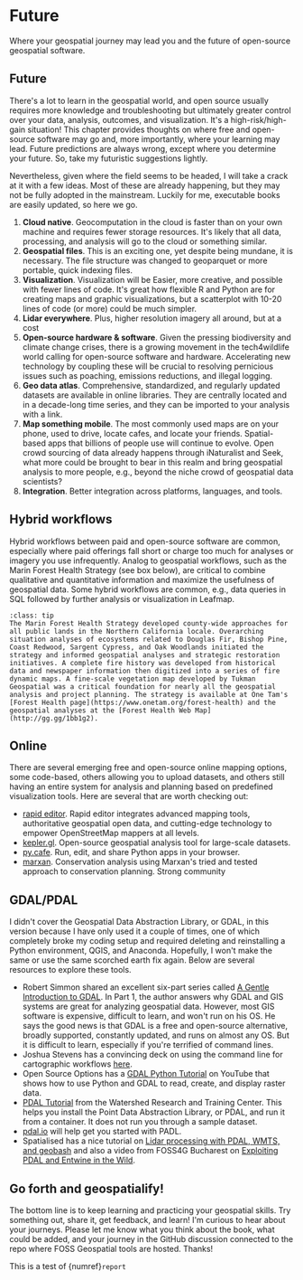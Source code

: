 # Future
Where your geospatial journey may lead you and the future of open-source geospatial software.


## Future
There's a lot to learn in the geospatial world, and open source usually requires more knowledge and troubleshooting but ultimately greater control over your data, analysis, outcomes, and visualization. It's a high-risk/high-gain situation! This chapter provides thoughts on where free and open-source software may go and, more importantly, where your learning may lead. Future predictions are always wrong, except where you determine your future. So, take my futuristic suggestions lightly.

Nevertheless, given where the field seems to be headed, I will take a crack at it with a few ideas. Most of these are already happening, but they may not be fully adopted in the mainstream. Luckily for me, executable books are easily updated, so here we go.

1. **Cloud native**. Geocomputation in the cloud is faster than on your own machine and requires fewer storage resources. It's likely that all data, processing, and analysis will go to the cloud or something similar.
2. **Geospatial files**. This is an exciting one, yet despite being mundane, it is necessary. The file structure was changed to geoparquet or more portable, quick indexing files.
3. **Visualization**. Visualization will be Easier, more creative, and possible with fewer lines of code. It's great how flexible R and Python are for creating maps and graphic visualizations, but a scatterplot with 10-20 lines of code (or more) could be much simpler.
4. **Lidar everywhere**. Plus, higher resolution imagery all around, but at a cost
5. **Open-source hardware & software**. Given the pressing biodiversity and climate change crises, there is a growing movement in the tech4wildlife world calling for open-source software and hardware. Accelerating new technology by coupling these will be crucial to resolving pernicious issues such as poaching, emissions reductions, and illegal logging.
6. **Geo data atlas**. Comprehensive, standardized, and regularly updated datasets are available in online libraries. They are centrally located and in a decade-long time series, and they can be imported to your analysis with a link.
7. **Map something mobile**. The most commonly used maps are on your phone, used to drive, locate cafes, and locate your friends. Spatial-based apps that billions of people use will continue to evolve. Open crowd sourcing of data already happens through iNaturalist and Seek, what more could be brought to bear in this realm and bring geospatial analysis to more people, e.g., beyond the niche crowd of geospatial data scientists?
8. **Integration**. Better integration across platforms, languages, and tools.

## Hybrid workflows
Hybrid workflows between paid and open-source software are common, especially where paid offerings fall short or charge too much for analyses or imagery you use infrequently. Analog to geospatial workflows, such as the Marin Forest Health Strategy (see box below), are critical to combine qualitative and quantitative information and maximize the usefulness of geospatial data. Some hybrid workflows are common, e.g., data queries in SQL followed by further analysis or visualization in Leafmap.

```{admonition} Marin Forest Health Strategy
:class: tip
The Marin Forest Health Strategy developed county-wide approaches for all public lands in the Northern California locale. Overarching situation analyses of ecosystems related to Douglas Fir, Bishop Pine, Coast Redwood, Sargent Cypress, and Oak Woodlands initiated the strategy and informed geospatial analyses and strategic restoration initiatives. A complete fire history was developed from historical data and newspaper information then digitized into a series of fire dynamic maps. A fine-scale vegetation map developed by Tukman Geospatial was a critical foundation for nearly all the geospatial analysis and project planning. The strategy is available at One Tam's [Forest Health page](https://www.onetam.org/forest-health) and the geospatial analyses at the [Forest Health Web Map](http://gg.gg/1bb1g2). 
```

## Online
There are several emerging free and open-source online mapping options, some code-based, others allowing you to upload datasets, and others still having an entire system for analysis and planning based on predefined visualization tools. Here are several that are worth checking out:

- [rapid editor](https://rapideditor.org/edit). Rapid editor integrates advanced mapping tools, authoritative geospatial open data, and cutting-edge technology to empower OpenStreetMap mappers at all levels.
- [kepler.gl](https://kepler.gl/). Open-source geospatial analysis tool for large-scale datasets.
- [py.cafe](https://py.cafe/). Run, edit, and share Python apps in your browser.
- [marxan](https://marxansolutions.org). Conservation analysis using Marxan's tried and tested approach to conservation planning. Strong community

## GDAL/PDAL
I didn't cover the Geospatial Data Abstraction Library, or GDAL, in this version because I have only used it a couple of times, one of which completely broke my coding setup and required deleting and reinstalling a Python environment, QGIS, and Anaconda. Hopefully, I won't make the same or use the same scorched earth fix again. Below are several resources to explore these tools.

- Robert Simmon shared an excellent six-part series called [A Gentle Introduction to GDAL](https://medium.com/planet-stories/a-gentle-introduction-to-gdal-part-1-a3253eb96082). In Part 1, the author answers why GDAL and GIS systems are great for analyzing geospatial data. However, most GIS software is expensive, difficult to learn, and won't run on his OS. He says the good news is that GDAL is a free and open-source alternative, broadly supported, constantly updated, and runs on almost any OS. But it is difficult to learn, especially if you're terrified of command lines.
- Joshua Stevens has a convincing deck on using the command line for cartographic workflows [here](https://speakerdeck.com/jscarto/commanding-cartography-take-control-of-faster-more-elegant-workflows-from-the-command-line?slide=39).
- Open Source Options has a [GDAL Python Tutorial](https://www.youtube.com/watch?v=bK-eCFUFgkQ) on YouTube that shows how to use Python and GDAL to read, create, and display raster data.
- [PDAL Tutorial](https://sites.google.com/thewatershedcenter.com/caflclanding/code-tutorials/pdal-tutorials?authuser=0) from the Watershed Research and Training Center. This helps you install the Point Data Abstraction Library, or PDAL, and run it from a container. It does not run you through a sample dataset.
- [pdal.io](https://pdal.io/en/2.7-maintenance/) will help get you started with PADL.
- Spatialised has a nice tutorial on [Lidar processing with PDAL, WMTS, and geobash](https://www.spatialised.net/lidar-and-geobash/) and also a video from FOSS4G Bucharest on [Exploiting PDAL and Entwine in the Wild](https://media.ccc.de/v/bucharest-267-exploiting-pdal-entwine-in-the-wild#t=34).

## Go forth and geospatialify!
The bottom line is to keep learning and practicing your geospatial skills. Try something out, share it, get feedback, and learn! I'm curious to hear about your journeys. Please let me know what you think about the book, what could be added, and your journey in the GitHub discussion connected to the repo where FOSS Geospatial tools are hosted. Thanks!


This is a test of {numref}`report`

```
